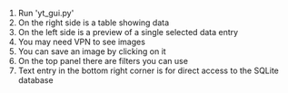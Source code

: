 1. Run 'yt_gui.py'
2. On the right side is a table showing data
3. On the left side is a preview of a single selected data entry
4. You may need VPN to see images
5. You can save an image by clicking on it
6. On the top panel there are filters you can use
7. Text entry in the bottom right corner is for direct access to the SQLite database

